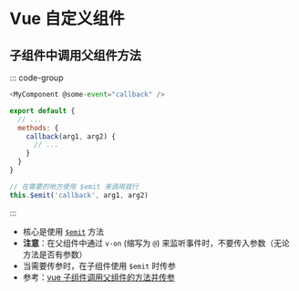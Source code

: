 # Vue 自定义组件


## 子组件中调用父组件方法
::: code-group
```js [父组件]
<MyComponent @some-event="callback" />

export default {
  // ...
  methods: {
    callback(arg1, arg2) {
      // ...
    }
  }
}
```

```js [子组件]
// 在需要的地方使用 $emit 来调用就行
this.$emit('callback', arg1, arg2)
```
:::
- 核心是使用 [`$emit`](https://cn.vuejs.org/guide/components/events.html#emitting-and-listening-to-events) 方法
- **注意**：在父组件中通过 `v-on` (缩写为 `@`) 来监听事件时，不要传入参数（无论方法是否有参数）
- 当需要传参时，在子组件使用 `$emit` 时传参
- 参考：[vue 子组件调用父组件的方法并传参](https://www.jiyik.com/tm/xwzj/web_4693.html)
